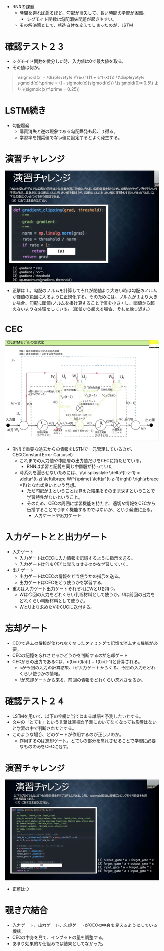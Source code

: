  
- RNNの課題
  - 時間を遡れば遡るほど、勾配が消失して、長い時間の学習が困難。
    - シグモイド関数は勾配消失問題が起きやすい。
  - その解決策として、構造自体を変えてしまったのが、LSTM

# 確認テスト２３
- シグモイド関数を微分した時、入力値は0で最大値を取る。
- その値は何か。
> \\\(sigmoid(x) = \displaystyle \frac{1}{1 + e^{-x}}\\\)
> \\\(\displaystyle sigmoid(x)^\prime = (1 - sigmoid(x))sigmoid(x)\\\)
> \\\(sigmoid(0)= 0.5\\\) より \\\(sigmoid(x)^\prime = 0.25\\\)

# LSTM続き
- 勾配爆発
  - 購買消失と逆の現象である勾配爆発も起こり得る。
  - 学習率を推奨値でない値に設定するとよく発生する。

# 演習チャレンジ
![kakunin](imgs/EnshuChallange04.png)
- 正解は１。勾配のノルムを計算してそれが閾値より大きい時は勾配のノルムが閾値の範囲に入るように正規化する。そのためには、ノルムが１より大きい場合、勾配に閾値/ノルムを掛け算することで値を小さくし、閾値から超えないような処理をしている。（閾値から超える場合、それを繰り返す。）

# CEC
![kakunin](imgs/LSTM.png)
- RNNで重要な過去からの情報をLSTNで一元管理しているのが、CEC(Constant Error Carousel)
  - これまでの入力値や中間層の出力値だけをCECに持たせている。
    - RNNは学習と記憶を同じ中間層が持っていた
  - 時系列を遡らせないためには、\\\(\displaystyle \delta^{t-z-1} = \delta^{t-z} \left\lbrace Wf^{\prime} \left(u^{t-z-1}\right) \right\rbrace　=1\\\)となれば良いという発想。
    - ただ勾配が１ということは覚えた結果をそのまま返すということで学習特性がないということ。
    - そのため、CECの周囲に学習機能を持たせ、適切な情報をCECから伝播することでうまく機能するのではないか、という発送に至る。
      - 入力ゲートや出力ゲート

# 入力ゲートとと出力ゲート
- 入力ゲート
  - 入力ゲートはCECに入力情報を記憶するように指示を送る。
  - 入力ゲートは何をCECに覚えさせるのかを学習していく。
- 出力ゲート
  - 出力ゲートはCECの情報をどう使うかの指示を送る。
  - 出力ゲートはCECをどう使うかを学習する。
- 重みは入力ゲート出力ゲートそれぞれにWとUを持つ。
  -  Wは今回の入力をどれくらい判断材料として使うか。Uは前回の出力をどれくらい判断材料として使うか。
  -  WとUより求めたVをCUCに送付する。

# 忘却ゲート
- CECで過去の情報が使われなくなったタイミングで記憶を消去する機能が必要。
- CECの記憶を忘れさせるかどうかを判断するのが忘却ゲート
- CECからの出力であるCは、c(t)= i(t)a(t) + f(t)c(t-1)と計算される。
  - aが今回の入力の計算結果、iが入力ゲートからくる、今回の入力をどれくらい使うかの情報。
  - fが忘却ゲートから来る、前回の情報をどれくらい忘れさせるか。

# 確認テスト２４
- LSTMを用いて、以下の空欄に当てはまる単語を予測したいとする。
- 文中の「とても」という言葉は空欄の予測においてなくなっても影響はないと学習の中で判断されたとする。
- このような場合、どのゲートが作用するのが正しいのか。
  - 作用するのは忘却ゲート。とてもの部分を忘れさせることで学習に必要なもののみをCECに残す。
  
# 演習チャレンジ
![kakunin](imgs/EnshuChallange05.png)
- 正解はウ

# 覗き穴結合
- 入力ゲート、出力ゲート、忘却ゲートがCECの中身を見えるようにしている機構。
- CECの中身を見て、インプットの量を調整する。
- あまり効果的な仕組みでは結果としてなかった。
